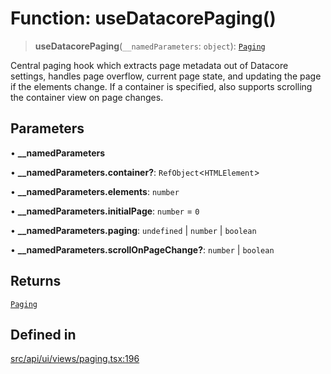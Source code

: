 # Function: useDatacorePaging()

> **useDatacorePaging**(`__namedParameters`: `object`): [`Paging`](../interfaces/Paging.md)

Central paging hook which extracts page metadata out of Datacore settings, handles page overflow, current page state, and updating the page
if the elements change. If a container is specified, also supports scrolling the container view on page changes.

## Parameters

• **\_\_namedParameters**

• **\_\_namedParameters.container?**: `RefObject`\<`HTMLElement`\>

• **\_\_namedParameters.elements**: `number`

• **\_\_namedParameters.initialPage**: `number` = `0`

• **\_\_namedParameters.paging**: `undefined` \| `number` \| `boolean`

• **\_\_namedParameters.scrollOnPageChange?**: `number` \| `boolean`

## Returns

[`Paging`](../interfaces/Paging.md)

## Defined in

[src/api/ui/views/paging.tsx:196](https://github.com/GamerGirlandCo/datacore/blob/7f32893e5430e552f1b1164e828ac7a411d6e24f/src/api/ui/views/paging.tsx#L196)

